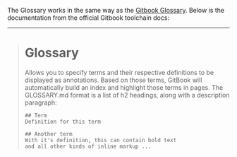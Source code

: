 The Glossary works in the same way as the [Gitbook Glossary](https://toolchain.gitbook.com/lexicon.html). Below is the 
documentation from the official Gitbook toolchain docs:

<hr>

> # Glossary
> Allows you to specify terms and their respective definitions to be displayed as annotations. Based on those terms, 
> GitBook will automatically build an index and highlight those terms in pages. The GLOSSARY.md format is a list of h2 
> headings, along with a description paragraph:
> 
> ```
> ## Term
> Definition for this term
> 
> ## Another term
> With it's definition, this can contain bold text
> and all other kinds of inline markup ...
> ```